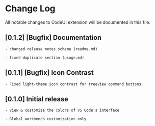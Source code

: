 # Change Log
All notable changes to CodeUI extension will be documented in this file.

##    [0.1.2] [Bugfix] Documentation

    - changed release notes schema (readme.md)

    - fixed duplicate section (usage.md)

##    [0.1.1] [Bugfix] Icon Contrast

    - Fixed light-theme icon contrast for treeview command buttons

##    [0.1.0] Initial release

    - View & customize the colors of VS Code's interface

    - Global workbench customization only
